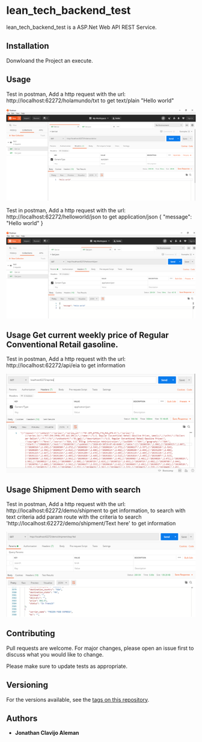 # lean_tech_backend_test

lean_tech_backend_test is a ASP.Net Web API REST Service.

## Installation

Donwloand the Project an execute.

## Usage

Test in postman, Add a http request with the url: http://localhost:62272/holamundo/txt to get text/plain "Hello world"

![picture](Captura1.PNG)


Test in postman, Add a http request with the url: http://localhost:62272/helloworld/json to get application/json { "message": "Hello world" }

![picture](Captura2.PNG)

## Usage Get current weekly price of Regular Conventional Retail gasoline.

Test in postman, Add a http request with the url: http://localhost:62272/api/eia to get information

![picture](CapturaApiEia.PNG)


## Usage Shipment Demo with search

Test in postman, Add a http request with the url: http://localhost:62272/demo/shipment to get information,
to search with text criteria add param route with the criteria to search 'http://localhost:62272/demo/shipment/Text here' to get information

![picture](CapturaDemoShipment.PNG)

## Contributing
Pull requests are welcome. For major changes, please open an issue first to discuss what you would like to change.

Please make sure to update tests as appropriate.

## Versioning

For the versions available, see the [tags on this repository](https://github.com/jclavijoaleman/lean_tech_backend_test-/tags). 

## Authors

* **Jonathan Clavijo Aleman**

